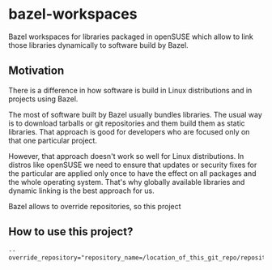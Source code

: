 # bazel-workspaces
Bazel workspaces for libraries packaged in openSUSE which allow to link those
libraries dynamically to software build by Bazel.

## Motivation
There is a difference in how software is build in Linux distributions and in
projects using Bazel.

The most of software built by Bazel usually bundles libraries. The usual way
is to download tarballs or git repositories and them build them as static
libraries. That approach is good for developers who are focused only on that
one particular project.

However, that approach doesn't work so well for Linux distributions. In distros
like openSUSE we need to ensure that updates or security fixes for the
particular are applied only once to have the effect on all packages and the
whole operating system. That's why globally available libraries and dynamic
linking is the best approach for us.

Bazel allows to override repositories, so this project

## How to use this project?

```
--override_repository="repository_name=/location_of_this_git_repo/repository"
```
